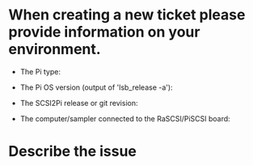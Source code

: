# When creating a new ticket please provide information on your environment.

- The Pi type:


- The Pi OS version (output of 'lsb_release -a'):


- The SCSI2Pi release or git revision:


- The computer/sampler connected to the RaSCSI/PiSCSI board:


# Describe the issue
